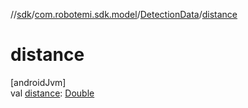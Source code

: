 //[sdk](../../../index.md)/[com.robotemi.sdk.model](../index.md)/[DetectionData](index.md)/[distance](distance.md)

# distance

[androidJvm]\
val [distance](distance.md): [Double](https://kotlinlang.org/api/latest/jvm/stdlib/kotlin/-double/index.html)
